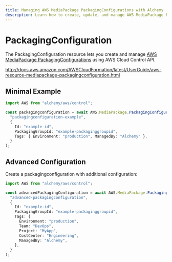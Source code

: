 ```yaml
---
title: Managing AWS MediaPackage PackagingConfigurations with Alchemy
description: Learn how to create, update, and manage AWS MediaPackage PackagingConfigurations using Alchemy Cloud Control.
---
```


# PackagingConfiguration

The PackagingConfiguration resource lets you create and manage [AWS MediaPackage PackagingConfigurations](https://docs.aws.amazon.com/mediapackage/latest/userguide/) using AWS Cloud Control API.

http://docs.aws.amazon.com/AWSCloudFormation/latest/UserGuide/aws-resource-mediapackage-packagingconfiguration.html

## Minimal Example

```ts
import AWS from "alchemy/aws/control";

const packagingconfiguration = await AWS.MediaPackage.PackagingConfiguration(
  "packagingconfiguration-example",
  {
    Id: "example-id",
    PackagingGroupId: "example-packaginggroupid",
    Tags: { Environment: "production", ManagedBy: "Alchemy" },
  }
);
```

## Advanced Configuration

Create a packagingconfiguration with additional configuration:

```ts
import AWS from "alchemy/aws/control";

const advancedPackagingConfiguration = await AWS.MediaPackage.PackagingConfiguration(
  "advanced-packagingconfiguration",
  {
    Id: "example-id",
    PackagingGroupId: "example-packaginggroupid",
    Tags: {
      Environment: "production",
      Team: "DevOps",
      Project: "MyApp",
      CostCenter: "Engineering",
      ManagedBy: "Alchemy",
    },
  }
);
```

